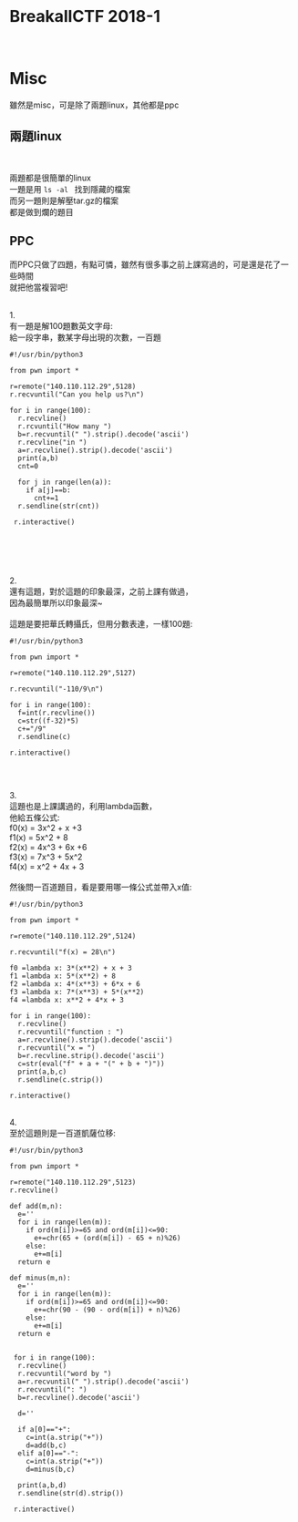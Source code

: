 <br />

# BreakallCTF 2018-1

<br />

# Misc

雖然是misc，可是除了兩題linux，其他都是ppc
<br />


兩題linux
----------------------------
<br />

兩題都是很簡單的linux<br />
一題是用 ```ls -al ``` 找到隱藏的檔案<br />
而另一題則是解壓tar.gz的檔案<br />
都是做到爛的題目<br />

PPC
----------------------------
而PPC只做了四題，有點可憐，雖然有很多事之前上課寫過的，可是還是花了一些時間<br />
就把他當複習吧!

<br />
1.<br />
有一題是解100題數英文字母:<br />
給一段字串，數某字母出現的次數，一百題<br />


```
#!/usr/bin/python3

from pwn import *

r=remote("140.110.112.29",5128)
r.recvuntil("Can you help us?\n")

for i in range(100):
  r.recvline()
  r.rcvuntil("How many ")
  b=r.recvuntil(" ").strip().decode('ascii')
  r.recvline("in ")
  a=r.recvline().strip().decode('ascii')
  print(a,b)
  cnt=0
  
  for j in range(len(a)):
    if a[j]==b:
      cnt+=1
  r.sendline(str(cnt))
  
 r.interactive()
 
 
 
```




<br />

2.<br />
還有這題，對於這題的印象最深，之前上課有做過，<br />
因為最簡單所以印象最深~<br />
<br />
這題是要把華氏轉攝氏，但用分數表達，一樣100題:<br />

```
#!/usr/bin/python3

from pwn import *

r=remote("140.110.112.29",5127)

r.recvuntil("-110/9\n")

for i in range(100):
  f=int(r.recvline())
  c=str((f-32)*5)
  c+="/9"
  r.sendline(c)
  
r.interactive()


```


<br />

3.<br />
這題也是上課講過的，利用lambda函數，<br />
他給五條公式:<br />
f0(x) = 3x^2 + x +3<br />
f1(x) = 5x^2 + 8<br />
f2(x) = 4x^3 + 6x +6<br />
f3(x) = 7x^3 + 5x^2<br />
f4(x) = x^2 + 4x + 3<br />
<br />
然後問一百道題目，看是要用哪一條公式並帶入x值:<br />

```
#!/usr/bin/python3

from pwn import *

r=remote("140.110.112.29",5124)

r.recvuntil("f(x) = 28\n")

f0 =lambda x: 3*(x**2) + x + 3
f1 =lambda x: 5*(x**2) + 8
f2 =lambda x: 4*(x**3) + 6*x + 6
f3 =lambda x: 7*(x**3) + 5*(x**2)
f4 =lambda x: x**2 + 4*x + 3

for i in range(100):
  r.recvline()
  r.recvuntil("function : ")
  a=r.recvline().strip().decode('ascii')
  r.recvuntil("x = ")
  b=r.recvline.strip().decode('ascii')
  c=str(eval("f" + a + "(" + b + ")"))
  print(a,b,c)
  r.sendline(c.strip())
  
r.interactive()

```

<br />
4.<br />
至於這題則是一百道凱薩位移:

```
#!/usr/bin/python3

from pwn import *

r=remote("140.110.112.29",5123)
r.recvline()

def add(m,n):
  e=''
  for i in range(len(m)):
    if ord(m[i])>=65 and ord(m[i])<=90:
      e+=chr(65 + (ord(m[i]) - 65 + n)%26)
    else:
      e+=m[i]
  return e
  
def minus(m,n):
  e=''
  for i in range(len(m)):
    if ord(m[i])>=65 and ord(m[i])<=90:
      e+=chr(90 - (90 - ord(m[i]) + n)%26)
    else:
      e+=m[i]
  return e
  
  
 for i in range(100):
  r.recvline()
  r.recvuntil("word by ")
  a=r.recvuntil(" ").strip().decode('ascii')
  r.recvuntil(": ")
  b=r.recvline().decode('ascii')
  
  d=''
  
  if a[0]=="+":
    c=int(a.strip("+"))
    d=add(b,c)
  elif a[0]=="-":
    c=int(a.strip("+"))
    d=minus(b,c)
  
  print(a,b,d)
  r.sendline(str(d).strip())
 
 r.interactive()
  

```



















